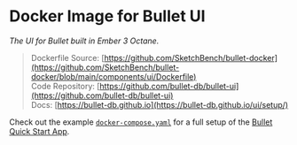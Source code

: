 # Docker Image for Bullet UI

_The UI for Bullet built in Ember 3 Octane._

> Dockerfile Source: [https://github.com/SketchBench/bullet-docker](https://github.com/SketchBench/bullet-docker/blob/main/components/ui/Dockerfile)  
> Code Repository: [https://github.com/bullet-db/bullet-ui](https://github.com/bullet-db/bullet-ui)  
> Docs: [https://bullet-db.github.io](https://bullet-db.github.io/ui/setup/)

Check out the example [`docker-compose.yaml`](https://github.com/SketchBench/bullet-docker/blob/main/docker-compose.yaml) for a full setup of the [Bullet Quick Start App](https://bullet-db.github.io/quick-start/spark/).

